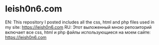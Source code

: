 # leish0n6.com
EN: This repository I posted includes all the css, html and php files used in my site: https://leish0n6.com  RU: Этот выложенный мною репозиторий включает все css, html и php файлы использующиеся на моем сайте: https://leish0n6.com
